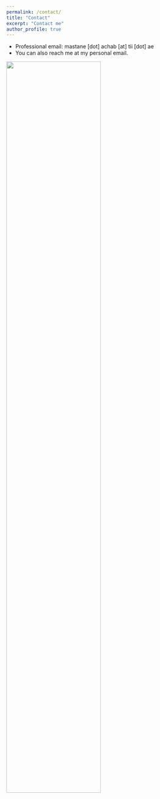 ```yaml
---
permalink: /contact/
title: "Contact"
excerpt: "Contact me"
author_profile: true
---
```


* Professional email: mastane [dot] achab [at] tii [dot] ae
* You can also reach me at my personal email.

<img src="https://mastane.github.io/images/codec.png" width="70%" height="70%">
